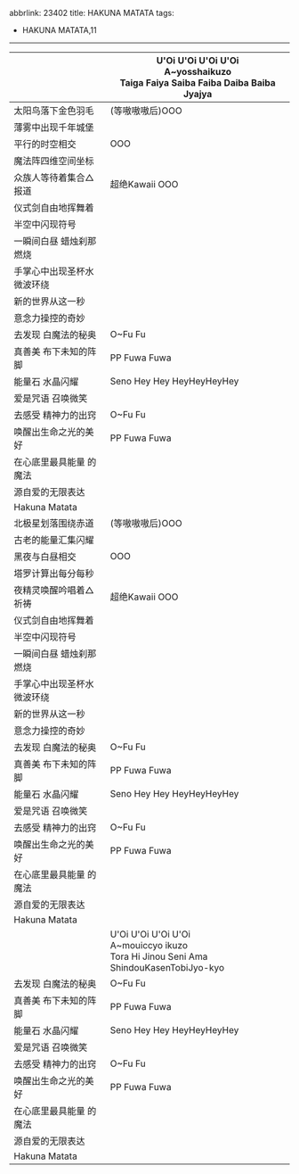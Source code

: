 abbrlink: 23402
title: HAKUNA MATATA
tags:
  - HAKUNA MATATA,11
---
|      |U'Oi U'Oi U'Oi U'Oi<br>A~yosshaikuzo<br>Taiga Faiya Saiba Faiba Daiba Baiba Jyajya|
|--|--|
|太阳鸟落下金色羽毛|(等嗷嗷嗷后)OOO|
|薄雾中出现千年城堡|      |
|平行的时空相交|OOO|
|魔法阵四维空间坐标|      |
|众族人等待着集合△报道|超绝Kawaii OOO|
|仪式剑自由地挥舞着|      |
|半空中闪现符号|      |
|一瞬间白昼 蜡烛刹那燃烧|      |
|手掌心中出现圣杯水微波环绕|      |
|新的世界从这一秒|      |
|意念力操控的奇妙|      |
|去发现 白魔法的秘奥|O~Fu Fu|
|真善美 布下未知的阵脚|PP Fuwa Fuwa|
|能量石 水晶闪耀|Seno Hey Hey HeyHeyHeyHey|
|爱是咒语 召唤微笑|      |
|去感受 精神力的出窍|O~Fu Fu|
|唤醒出生命之光的美好|PP Fuwa Fuwa|
|在心底里最具能量 的魔法|      |
|源自爱的无限表达|      |
|Hakuna Matata|      |
|北极星划落围绕赤道|(等嗷嗷嗷后)OOO|
|古老的能量汇集闪耀|      |
|黑夜与白昼相交|OOO|
|塔罗计算出每分每秒|      |
|夜精灵唤醒吟唱着△祈祷|超绝Kawaii OOO|
|仪式剑自由地挥舞着|      |
|半空中闪现符号|      |
|一瞬间白昼 蜡烛刹那燃烧|      |
|手掌心中出现圣杯水微波环绕|      |
|新的世界从这一秒|      |
|意念力操控的奇妙|      |
|去发现 白魔法的秘奥|O~Fu Fu|
|真善美 布下未知的阵脚|PP Fuwa Fuwa|
|能量石 水晶闪耀|Seno Hey Hey HeyHeyHeyHey|
|爱是咒语 召唤微笑|      |
|去感受 精神力的出窍|O~Fu Fu|
|唤醒出生命之光的美好|PP Fuwa Fuwa|
|在心底里最具能量 的魔法|      |
|源自爱的无限表达|      |
|Hakuna Matata|      |
|      |U'Oi U'Oi U'Oi U'Oi<br>A~mouiccyo ikuzo<br>Tora Hi Jinou Seni Ama ShindouKasenTobiJyo-kyo|
|去发现 白魔法的秘奥|O~Fu Fu|
|真善美 布下未知的阵脚|PP Fuwa Fuwa|
|能量石 水晶闪耀|Seno Hey Hey HeyHeyHeyHey|
|爱是咒语 召唤微笑|      |
|去感受 精神力的出窍|O~Fu Fu|
|唤醒出生命之光的美好|PP Fuwa Fuwa|
|在心底里最具能量 的魔法|      |
|源自爱的无限表达|      |
|Hakuna Matata|      |
